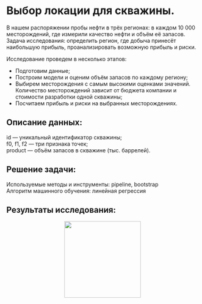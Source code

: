 
  # Выбор локации для скважины.  

  В нашем распоряжении пробы нефти в трёх регионах: в каждом 10 000 месторождений, где измерили качество нефти и объём её запасов.  
  Задача исследования: определить регион, где добыча принесёт наибольшую прибыль, проанализировать возможную прибыль и риски.  

Исследование проведем в несколько этапов:  

- Подготовим данные;  
- Построим модели и оценим объём запасов по каждому региону;  
- Выбирем месторождения с самым высокими оценками значений. Количество месторождений зависит от бюджета компании и стоимости разработки одной скважины;  
- Посчитаем прибыль и риски на выбранных месторождениях.  

## Описание данных:   
id — уникальный идентификатор скважины;  
f0, f1, f2 — три признака точек;  
product — объём запасов в скважине (тыс. баррелей).  

## Решение задачи:  
Используемые методы и инструменты: pipeline, bootstrap  
Алгоритм машинного обучения: линейная регрессия  

## Результаты исследования:  

<div id="header" align="center">
 <img src="https://thumbs.gfycat.com/SatisfiedPlushArmednylonshrimp-max-1mb.gif" width="200"/>
  </div>

